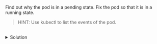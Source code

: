 Find out why the pod is in a pending state. Fix the pod so that it is in a running state.

> HINT: Use kubectl to list the events of the pod.

<br>
<details><summary>Solution</summary>
<br>

```bash
# describe the pod to see why the pod is in a pending state
kubectl describe po nginx

# describe the controlplane node to view the taint applied
kubectl describe no controlplane | grep Taint

```{{exec}}

```bash
# get the pod to run on the control plane by removing the taint
kubectl taint no controlplane node-role.kubernetes.io/control-plane:NoSchedule-

```{{exec}}


</details>